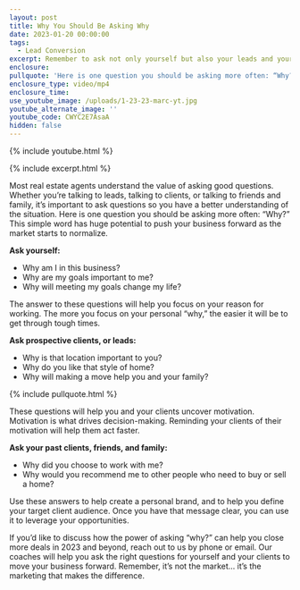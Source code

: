 ```yaml
---
layout: post
title: Why You Should Be Asking Why
date: 2023-01-20 00:00:00
tags:
  - Lead Conversion
excerpt: Remember to ask not only yourself but also your leads and your SOI, “Why?”
enclosure:
pullquote: 'Here is one question you should be asking more often: “Why?”'
enclosure_type: video/mp4
enclosure_time:
use_youtube_image: /uploads/1-23-23-marc-yt.jpg
youtube_alternate_image: ''
youtube_code: CWYC2E7AsaA
hidden: false
---
```

{% include youtube.html %}

{% include excerpt.html %}

Most real estate agents understand the value of asking good questions. Whether you’re talking to leads, talking to clients, or talking to friends and family, it’s important to ask questions so you have a better understanding of the situation. Here is one question you should be asking more often: “Why?” This simple word has huge potential to push your business forward as the market starts to normalize.

**Ask yourself:**

* Why am I in this business?
* Why are my goals important to me?
* Why will meeting my goals change my life?

The answer to these questions will help you focus on your reason for working. The more you focus on your personal “why,” the easier it will be to get through tough times.

**Ask prospective clients, or leads:**

* Why is that location important to you?
* Why do you like that style of home?
* Why will making a move help you and your family?

{% include pullquote.html %}

These questions will help you and your clients uncover motivation. Motivation is what drives decision-making. Reminding your clients of their motivation will help them act faster.

**Ask your past clients, friends, and family:**

* Why did you choose to work with me?
* Why would you recommend me to other people who need to buy or sell a home?

Use these answers to help create a personal brand, and to help you define your target client audience. Once you have that message clear, you can use it to leverage your opportunities.

If you’d like to discuss how the power of asking “why?” can help you close more deals in 2023 and beyond, reach out to us by phone or email. Our coaches will help you ask the right questions for yourself and your clients to move your business forward. Remember, it’s not the market… it’s the marketing that makes the difference.